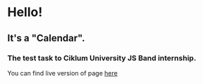 # Hello!
## It's a "Calendar".
### The test task to Ciklum University JS Band internship.

You can find live version of page [here](https://pechpavlo.github.io/Calendar/)
